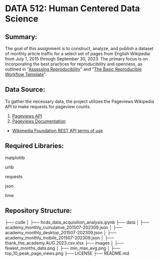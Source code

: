 # DATA 512: Human Centered Data Science

## Summary:
The goal of this assignment is to construct, analyze, and publish a dataset of monthly article traffic for a select set of pages from English Wikipedia from July 1, 2015 through September 30, 2023. The primary focus is on incorporating the best practices for reproducibility and openness, as outlined in "[Assessing Reproducibility](http://www.practicereproducibleresearch.org/core-chapters/2-assessment.html)" and "[The Basic Reproducible Workflow Template](http://www.practicereproducibleresearch.org/core-chapters/3-basic.html)". 

## Data Source:
To gather the necessary data, the project utilizes the Pageviews Wikipedia API to make requests for pageview counts. 
1. [Pageviews API](https://wikimedia.org/api/rest_v1/#/Pageviews_data/get_metrics_pageviews_aggregate_project_access_agent_granularity_start_end)
2. [Pageviews Documentation](https://wikitech.wikimedia.org/wiki/Analytics/AQS/Pageviews)

* [Wikimedia Foundation REST API terms of use](https://www.mediawiki.org/wiki/API:REST_API#Terms_and_conditions)

## Required Libraries:
matplotlib

urlib

requests

json

time

## Repository Structure:
├── code
│   ├── hcds_data_acquisition_analysis.ipynb
├── data
│   ├── academy_monthly_cumulative_201507-202309.json
│   ├── academy_monthly_desktop_201507-202309.json
│   ├── academy_monthly_mobile_201507-202309.json
│   ├── thank_the_academy.AUG.2023.csv.xlsx
├── images
│   ├── fewest_months_data.png
│   ├── min_max_avg.png
│   ├── top_10_peak_page_views.png
├── LICENSE
├── README.md






